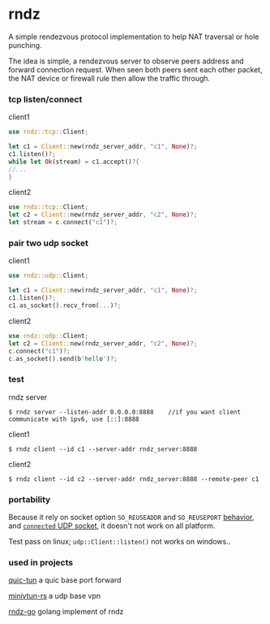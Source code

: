 # rndz

A simple rendezvous protocol implementation to help NAT traversal or hole punching.

The idea is simple, a rendezvous server to observe peers address and forward connection request. When seen both peers sent each other packet, the NAT device or firewall rule then allow the traffic through.

### tcp listen/connect 

client1
```rust
use rndz::tcp::Client;

let c1 = Client::new(rndz_server_addr, "c1", None)?;
c1.listen()?;
while let Ok(stream) = c1.accept()?{
//...
}
```

client2
```rust
use rndz::tcp::Client;
let c2 = Client::new(rndz_server_addr, "c2", None)?;
let stream = c.connect("c1")?;
```

### pair two udp socket

client1
```rust
use rndz::udp::Client;

let c1 = Client::new(rndz_server_addr, "c1", None)?;
c1.listen()?;
c1.as_socket().recv_from(...)?;
```

client2
```rust
use rndz::udp::Client;
let c2 = Client::new(rndz_server_addr, "c2", None)?;
c.connect("c1")?;
c.as_socket().send(b'hello')?;
```

### test

rndz server 
```
$ rndz server --listen-addr 0.0.0.0:8888    //if you want client communicate with ipv6, use [::]:8888
```

client1
```
$ rndz client --id c1 --server-addr rndz_server:8888 
```

client2
```
$ rndz client --id c2 --server-addr rndz_server:8888 --remote-peer c1
```

### portability

Because it rely on socket option `SO_REUSEADDR` and `SO_REUSEPORT` [behavior](https://stackoverflow.com/questions/14388706/how-do-so-reuseaddr-and-so-reuseport-differ/14388707#14388707),  and [`connected` UDP socket](https://blog.cloudflare.com/everything-you-ever-wanted-to-know-about-udp-sockets-but-were-afraid-to-ask-part-1/), it doesn't not work on all platform.

Test pass on linux; `udp::Client::listen()` not works on windows.. 

### used in projects
[quic-tun](https://github.com/optman/quic-tun)  a quic base port forward

[minivtun-rs](https://github.com/optman/minivtun-rs/tree/rndz) a udp base vpn

[rndz-go](https://github.com/optman/rndz-go) golang implement of rndz
